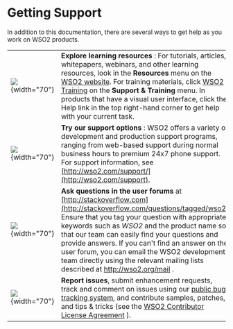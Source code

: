 # Getting Support

In addition to this documentation, there are several ways to get help as
you work on WSO2 products.

|                                                    |                                                                                                                                                                                                                                                                                                                                                                                                                                                                  |
|----------------------------------------------------|------------------------------------------------------------------------------------------------------------------------------------------------------------------------------------------------------------------------------------------------------------------------------------------------------------------------------------------------------------------------------------------------------------------------------------------------------------------|
| ![](attachments/32343911/32506267.png){width="70"} | **Explore learning resources** : For tutorials, articles, whitepapers, webinars, and other learning resources, look in the **Resources** menu on the [WSO2 website](http://www.wso2.com). For training materials, click [WSO2 Training](http://wso2.com/training/) on the **Support & Training** menu. In products that have a visual user interface, click the Help link in the top right-hand corner to get help with your current task.                      |
| ![](attachments/32343911/32506264.png){width="70"} | **Try our support options** : WSO2 offers a variety of development and production support programs, ranging from web-based support during normal business hours to premium 24x7 phone support. For support information, see [http://wso2.com/support/](http://wso2.com/support).                                                                                                                                                                                |
| ![](attachments/32343911/32506266.png){width="70"} | **Ask questions in the user forums** at [http://stackoverflow.com](http://stackoverflow.com/questions/tagged/wso2). Ensure that you tag your question with appropriate keywords such as *WSO2* and the product name so that our team can easily find your questions and provide answers. If you can't find an answer on the user forum, you can email the WSO2 development team directly using the relevant mailing lists described at <http://wso2.org/mail> . |
| ![](attachments/32343911/32506265.png){width="70"} | **Report issues**, submit enhancement requests, track and comment on issues using our [public bug-tracking system](https://wso2.org/jira/secure/Dashboard.jspa), and contribute samples, patches, and tips & tricks (see the [WSO2 Contributor License Agreement](http://wso2.com/files/wso2-cla.pdf) ).                                                                                                                                                       |
